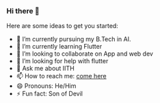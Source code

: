 ### Hi there 👋


Here are some ideas to get you started:

- 🔭 I’m currently pursuing my B.Tech in AI.
- 🌱 I’m currently learning Flutter
- 👯 I’m looking to collaborate on App and web dev
- 🤔 I’m looking for help with flutter
- 💬 Ask me about IITH
- 📫 How to reach me: [come here](htttps://White-Devil09.github.io/My_Website/)
- 😄 Pronouns: He/Him
- ⚡ Fun fact: Son of Devil

